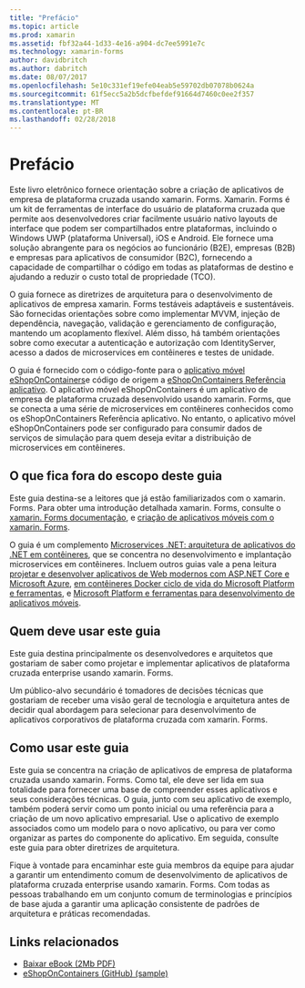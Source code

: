 ```yaml
---
title: "Prefácio"
ms.topic: article
ms.prod: xamarin
ms.assetid: fbf32a44-1d33-4e16-a904-dc7ee5991e7c
ms.technology: xamarin-forms
author: davidbritch
ms.author: dabritch
ms.date: 08/07/2017
ms.openlocfilehash: 5e10c331ef19efe04eab5e59702db07078b0624a
ms.sourcegitcommit: 61f5ecc5a2b5dcfbefdef91664d7460c0ee2f357
ms.translationtype: MT
ms.contentlocale: pt-BR
ms.lasthandoff: 02/28/2018
---
```

# <a name="preface"></a>Prefácio

Este livro eletrônico fornece orientação sobre a criação de aplicativos de empresa de plataforma cruzada usando xamarin. Forms. Xamarin. Forms é um kit de ferramentas de interface do usuário de plataforma cruzada que permite aos desenvolvedores criar facilmente usuário nativo layouts de interface que podem ser compartilhados entre plataformas, incluindo o Windows UWP (plataforma Universal), iOS e Android. Ele fornece uma solução abrangente para os negócios ao funcionário (B2E), empresas (B2B) e empresas para aplicativos de consumidor (B2C), fornecendo a capacidade de compartilhar o código em todas as plataformas de destino e ajudando a reduzir o custo total de propriedade (TCO).

O guia fornece as diretrizes de arquitetura para o desenvolvimento de aplicativos de empresa xamarin. Forms testáveis adaptáveis e sustentáveis. São fornecidas orientações sobre como implementar MVVM, injeção de dependência, navegação, validação e gerenciamento de configuração, mantendo um acoplamento flexível. Além disso, há também orientações sobre como executar a autenticação e autorização com IdentityServer, acesso a dados de microservices em contêineres e testes de unidade.

O guia é fornecido com o código-fonte para o [aplicativo móvel eShopOnContainers](https://github.com/dotnet-architecture/eShopOnContainers/tree/master/src/Mobile)e código de origem a [eShopOnContainers Referência aplicativo](https://github.com/dotnet-architecture/eShopOnContainers). O aplicativo móvel eShopOnContainers é um aplicativo de empresa de plataforma cruzada desenvolvido usando xamarin. Forms, que se conecta a uma série de microservices em contêineres conhecidos como os eShopOnContainers Referência aplicativo. No entanto, o aplicativo móvel eShopOnContainers pode ser configurado para consumir dados de serviços de simulação para quem deseja evitar a distribuição de microservices em contêineres.

## <a name="whats-left-out-of-this-guides-scope"></a>O que fica fora do escopo deste guia

Este guia destina-se a leitores que já estão familiarizados com o xamarin. Forms. Para obter uma introdução detalhada xamarin. Forms, consulte o [xamarin. Forms documentação](~/xamarin-forms/index.yml), e [criação de aplicativos móveis com o xamarin. Forms](https://aka.ms/xamebook).

O guia é um complemento [Microservices .NET: arquitetura de aplicativos do .NET em contêineres](https://aka.ms/microservicesebook), que se concentra no desenvolvimento e implantação microservices em contêineres. Incluem outros guias vale a pena leitura [projetar e desenvolver aplicativos de Web modernos com ASP.NET Core e Microsoft Azure](http://aka.ms/WebAppEbook), [em contêineres Docker ciclo de vida do Microsoft Platform e ferramentas](http://aka.ms/dockerlifecycleebook), e [Microsoft Platform e ferramentas para desenvolvimento de aplicativos móveis](http://aka.ms/MobAppDev/StndPDF).

## <a name="who-should-use-this-guide"></a>Quem deve usar este guia

Este guia destina principalmente os desenvolvedores e arquitetos que gostariam de saber como projetar e implementar aplicativos de plataforma cruzada enterprise usando xamarin. Forms.

Um público-alvo secundário é tomadores de decisões técnicas que gostariam de receber uma visão geral de tecnologia e arquitetura antes de decidir qual abordagem para selecionar para desenvolvimento de aplicativos corporativos de plataforma cruzada com xamarin. Forms.

## <a name="how-to-use-this-guide"></a>Como usar este guia

Este guia se concentra na criação de aplicativos de empresa de plataforma cruzada usando xamarin. Forms. Como tal, ele deve ser lida em sua totalidade para fornecer uma base de compreender esses aplicativos e seus considerações técnicas. O guia, junto com seu aplicativo de exemplo, também poderá servir como um ponto inicial ou uma referência para a criação de um novo aplicativo empresarial. Use o aplicativo de exemplo associados como um modelo para o novo aplicativo, ou para ver como organizar as partes do componente do aplicativo. Em seguida, consulte este guia para obter diretrizes de arquitetura.

Fique à vontade para encaminhar este guia membros da equipe para ajudar a garantir um entendimento comum de desenvolvimento de aplicativos de plataforma cruzada enterprise usando xamarin. Forms. Com todas as pessoas trabalhando em um conjunto comum de terminologias e princípios de base ajuda a garantir uma aplicação consistente de padrões de arquitetura e práticas recomendadas.


## <a name="related-links"></a>Links relacionados

- [Baixar eBook (2Mb PDF)](https://aka.ms/xamarinpatternsebook)
- [eShopOnContainers (GitHub) (sample)](https://github.com/dotnet-architecture/eShopOnContainers)
